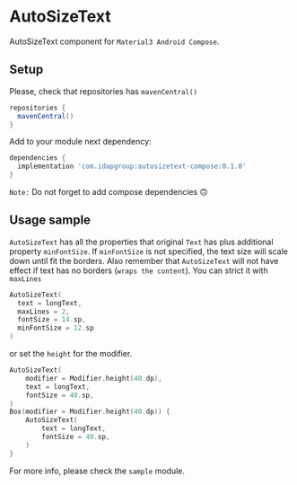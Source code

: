 # AutoSizeText
AutoSizeText component for `Material3 Android Compose`.

## Setup
Please, check that repositories has `mavenCentral()`
```groovy
repositories {
  mavenCentral()
}
```
Add to your module next dependency:
```groovy
dependencies {
  implementation 'com.idapgroup:autosizetext-compose:0.1.0'
}
```
`Note:` Do not forget to add compose dependencies 🙃

## Usage sample
`AutoSizeText` has all the properties that original `Text` has plus additional property `minFontSize`. 
If `minFontSize` is not specified, the text size will scale down until fit the borders.
Also remember that `AutoSizeText` will not have effect if text has no borders (`wraps the content`). 
You can strict it with `maxLines` 
```kotlin
AutoSizeText(
  text = longText,
  maxLines = 2,
  fontSize = 14.sp,
  minFontSize = 12.sp
)
```
or set the `height` for the modifier.
```kotlin
AutoSizeText(
    modifier = Modifier.height(40.dp),
    text = longText,
    fontSize = 40.sp,
)
Box(modifier = Modifier.height(40.dp)) {
    AutoSizeText(
        text = longText,
        fontSize = 40.sp,
    )
}
```
For more info, please check the `sample` module.
